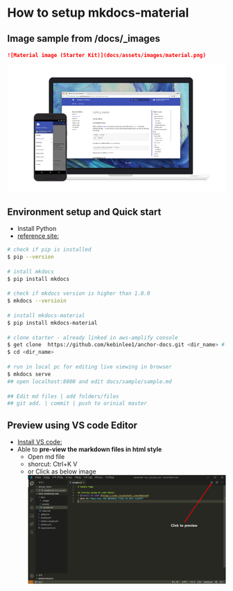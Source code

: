 # How to setup mkdocs-material
 
## Image sample from /docs/_images
```md
![Material image (Starter Kit)](docs/assets/images/material.png)
```
![Material image (Starter Kit)](docs/assets/images/material.png)


## Environment setup and Quick start
* Install Python
* [reference site:](https://squidfunk.github.io/mkdocs-material/getting-started/)
```bash
# check if pip is installed
$ pip --version

# intall mkdocs
$ pip install mkdocs

# check if mkdocs version is higher than 1.0.0
$ mkdocs --versioin 

# install mkdocs-material
$ pip install mkdocs-material

# clone starter - already linked in aws-amplify console
$ get clone  https://github.com/kebinlee1/anchor-docs.git <dir_name> # id, pw required
$ cd <dir_name>

# run in local pc for editing live viewing in browser
$ mkdocs serve 
## open localhost:8000 and edit docs/sample/sample.md

## Edit md files | add folders/files
## git add. | commit | push to orinial master
```

## Preview using VS code Editor
* [Install VS code:](https://code.visualstudio.com/download)
* Able to **pre-view the markdown files in html style**
    - Open md file
    - shorcut: Ctrl+K V
    - or Click as below image
![Material image (Starter Kit)](docs/assets/images/preview-mdfile.png)
